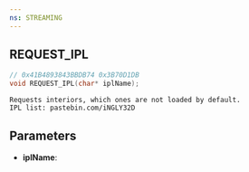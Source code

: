 ```yaml
---
ns: STREAMING
---
```

## REQUEST_IPL

```c
// 0x41B4893843BBDB74 0x3B70D1DB
void REQUEST_IPL(char* iplName);
```

```
Requests interiors, which ones are not loaded by default.
IPL list: pastebin.com/iNGLY32D  
```

## Parameters
* **iplName**: 

